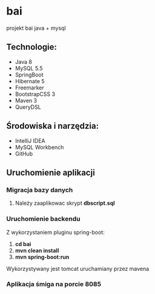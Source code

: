# bai
projekt bai java + mysql

## Technologie:
- Java 8
- MySQL 5.5
- SpringBoot 
- Hibernate 5
- Freemarker
- BootstrapCSS 3
- Maven 3
- QueryDSL


## Środowiska i narzędzia:
- IntelliJ IDEA
- MySQL Workbench
- GitHub

## Uruchomienie aplikacji

### Migracja bazy danych
1. Należy zaaplikowac skrypt **dbscript.sql**

### Uruchomienie backendu
Z wykorzystaniem pluginu spring-boot:
1. **cd bai**
2. **mvn clean install**
3. **mvn spring-boot:run**

Wykorzystywany jest tomcat uruchamiany przez mavena

### Aplikacja śmiga na porcie 8085
